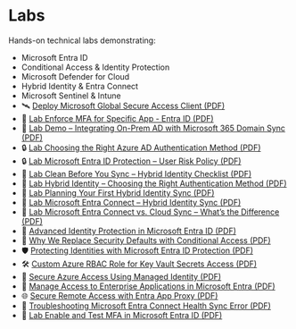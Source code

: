 # Labs

Hands-on technical labs demonstrating:

- Microsoft Entra ID
- Conditional Access & Identity Protection
- Microsoft Defender for Cloud
- Hybrid Identity & Entra Connect
- Microsoft Sentinel & Intune
- 🛰️ [Deploy Microsoft Global Secure Access Client (PDF)](deploy-global-secure-access-client.pdf)
- 🔐 [Lab Enforce MFA for Specific App - Entra ID (PDF)](labs/Lab-Enforce-MFA-for-Specific-App---Entra-ID.pdf)
- 🔄 [Lab Demo – Integrating On-Prem AD with Microsoft 365 Domain Sync (PDF)](demo-integrate-onprem-entra365-sync.pdf)
- 🔒 [Lab Choosing the Right Azure AD Authentication Method (PDF)](Choosing-the-Right-AzureAD-Authentication-Method/Choosing-the-Right-AzureAD-Authentication-Method.pdf)
- 🔒 [Lab Microsoft Entra ID Protection – User Risk Policy (PDF)](Entra-ID-Protection-User-Risk-Policy/Microsoft%20Entra%20ID%20Protection%20User%20Risk%20Policy%20Demo.pdf)
- 🧼 [Lab Clean Before You Sync – Hybrid Identity Checklist (PDF)](Clean%20Before%20You%20Syn%20-%20Real-World%20Checklist%20for%20Hybrid%20Identity.pdf)
- 🔐 [Lab Hybrid Identity – Choosing the Right Authentication Method (PDF)](Hybrid%20Identity%20Choosing%20the%20Right%20Authentication%20Method.pdf)
- 🧭 [Lab Planning Your First Hybrid Identity Sync (PDF)](plan-first-hybrid-identity-sync.pdf)
- 🧩 [Lab Microsoft Entra Connect – Hybrid Identity Sync (PDF)](entra-connect-hybrid-identity-sync.pdf)
- 🧪 [Lab Microsoft Entra Connect vs. Cloud Sync – What’s the Difference (PDF)](entra-connect-vs-cloud-sync.pdf)
- 🔐 [Advanced Identity Protection in Microsoft Entra ID (PDF)](advanced-identity-protection-entra-id.pdf)
- 🚫 [Why We Replace Security Defaults with Conditional Access (PDF)](replace-security-defaults-conditional-access.pdf)
- 🛡️ [Protecting Identities with Microsoft Entra ID Protection (PDF)](protecting-identities-entra-id.pdf)
- 🛠️ [Custom Azure RBAC Role for Key Vault Secrets Access (PDF)](custom-rbac-keyvault-access.pdf)
- 🔐 [Secure Azure Access Using Managed Identity (PDF)](secure-azure-access-managed-identity.pdf)
- 🔐 [Manage Access to Enterprise Applications in Microsoft Entra (PDF)](manage-access-enterprise-apps.pdf)
- 🌐 [Secure Remote Access with Entra App Proxy (PDF)](secure-remote-access-app-proxy.pdf)
- 🧪 [Troubleshooting Microsoft Entra Connect Health Sync Error (PDF)](troubleshoot-entra-connect-health.pdf)
- 🔐 [Lab Enable and Test MFA in Microsoft Entra ID (PDF)](enable-test-mfa-entra-id.pdf)
